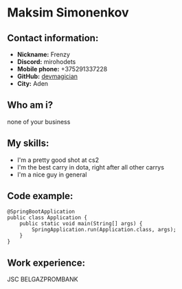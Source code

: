 # **Maksim Simonenkov**
## **Contact information:**
* **Nickname:** Frenzy
* **Discord:** mirohodets
* **Mobile phone:** +375291337228
* **GitHub:** [devmagician](https://github.com/mirohodets)
* **City:** Aden
## **Who am i?**
none of your business
## **My skills:**
* I'm a pretty good shot at cs2
* I'm the best carry in dota, right after all other carrys
* I'm a nice guy in general
## **Code example:**
```
@SpringBootApplication
public class Application {
	public static void main(String[] args) {
		SpringApplication.run(Application.class, args);
	}
}
```
## **Work experience:**
JSC BELGAZPROMBANK
